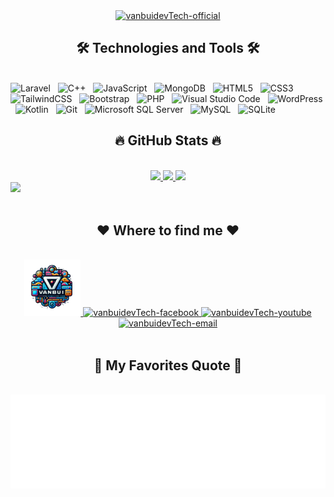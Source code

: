 <div align="center">
  <a href="#" title="vanbuidevTech">
    <img width="1200" src="svg/vanbuidevTech.svgg" alt="vanbuidevTech-official" />
  </a>
</div>

<h2 align="center">🛠 Technologies and Tools 🛠</h2>
<br>
<span><img src="https://img.shields.io/badge/Laravel-282C34?logo=laravel&logoColor=F05032" alt="Laravel" title="Laravel" height="25" /></span>
&nbsp;
<span><img src="https://img.shields.io/badge/Cplusplus-282C34?logo=cplusplus&logoColor=3178C6" alt="C++" title="C++" height="25" /></span>
&nbsp;
<span><img src="https://img.shields.io/badge/JavaScript-282C34?logo=javascript&logoColor=F7DF1E" alt="JavaScript" title="JavaScript" height="25" /></span>
&nbsp;
<span><img src="https://img.shields.io/badge/MongoDB-282C34?logo=mongodb&logoColor=47A248" alt="MongoDB" title="MongoDB" height="25" /></span>
&nbsp;
<span><img src="https://img.shields.io/badge/HTML5-282C34?logo=html5&logoColor=E34F26" alt="HTML5" title="HTML5" height="25" /></span>
&nbsp;
<span><img src="https://img.shields.io/badge/CSS3-282C34?logo=css3&logoColor=1572B6" alt="CSS3" title="CSS3" height="25" /></span>
&nbsp;
<span><img src="https://img.shields.io/badge/TailwindCSS-282C34?logo=tailwindcss&logoColor=06B6D4" alt="TailwindCSS" title="TailwindCSS" height="25" /></span>
&nbsp;
<span><img src="https://img.shields.io/badge/Bootstrap-282C34?logo=bootstrap&logoColor=7952B3" alt="Bootstrap" title="Bootstrap" height="25" /></span>
&nbsp;
<span><img src="https://img.shields.io/badge/PHP-282C34?logo=php&logoColor=777BB4" alt="PHP" title="PHP" height="25" /></span>
&nbsp;
<span><img src="https://img.shields.io/badge/VS%20Code-282C34?logo=visual-studio-code&logoColor=007ACC" alt="Visual Studio Code" title="Visual Studio Code" height="25" /></span>
&nbsp;
<span><img src="https://img.shields.io/badge/WordPress-282C34?logo=wordpress&logoColor=21759B" alt="WordPress" title="WordPress" height="25" /></span>
&nbsp;
<span><img src="https://img.shields.io/badge/Kotlin-282C34?logo=kotlin&logoColor=7F52FF" alt="Kotlin" title="Kotlin" height="25" /></span>
&nbsp;
<span><img src="https://img.shields.io/badge/git-282C34?logo=git&logoColor=F05032" alt="Git" title="Git" height="25" /></span>
&nbsp;
<span><img src="https://img.shields.io/badge/MicrosoftSQLServer-282C34?logo=microsoftsqlserver&logoColor=CC2927" alt="Microsoft SQL Server" title="Microsoft SQL Server" height="25" /></span>
&nbsp;
<span><img src="https://img.shields.io/badge/MySQL-282C34?logo=mysql&logoColor=4479A1" alt="MySQL" title="MySQL" height="25" /></span>
&nbsp;
<span><img src="https://img.shields.io/badge/SQLite-282C34?logo=sqlite&logoColor=003B57" alt="SQLite" title="SQLite" height="25" /></span>

<br>
<h2 align="center">🔥 GitHub Stats 🔥</h2>
<br>
<div align="center">
  <a href="#" title="vanbuidevTech">
    <img width="315" src="https://github-readme-stats.vercel.app/api/top-langs/?username=bbqqvv&hide=c%23,powershell,Mathematica,Ruby,Objective-C,Objective-C%2b%2b,Cuda&title_color=61dafb&text_color=ffffff&icon_color=61dafb&bg_color=20232a&langs_count=8&layout=compact&border_color=61dafb&hide_border=true" />
  </a>
  <a href="#" title="vanbuidevTech">
    <img width="434" src="https://github-readme-stats.vercel.app/api?username=bbqqvv&show_icons=true&theme=react&border_color=61dafb&hide_border=true" />
  </a>
    <a href="#" title="vanbuidevTech">
    <img width="434" src="https://streak-stats.demolab.com?user=bbqqvv&theme=shadow-brown&locale=vi&exclude_days=Tue" />
  </a>
</div>

<div>
   </a>
    <a href="#" title="vanbuidevTech">
    <img width="434" src="https://github-readme-activity-graph.vercel.app/graph?username=bbqqvv&theme=dracula" />
  </a>
</div>
<br>
<h2 align="center">♥️ Where to find me ♥️</h2>
<br>
<div align="center">
  <a href="https://vanbuidevTech.com" target="blank">
    <img width="90" height="90" src="images/logoV.png" alt="vanbuidevTech-blog" />
  </a>
  <a href="https://www.facebook.com/profile.php?id=100026335065644" target="blank">
    <img src="https://img.icons8.com/bubbles/100/000000/facebook-new.png" alt="vanbuidevTech-facebook" />
  </a>
  <a href="https://www.youtube.com/channel/UC_ORRb0KfY4b3jVAkkJVy5w" target="blank">
    <img src="https://img.icons8.com/bubbles/100/000000/youtube-squared.png" alt="vanbuidevTech-youtube" />
  </a>
  <a href="mailto:vanbui0966467356@gmail.com" target="top">
    <img src="https://img.icons8.com/bubbles/100/000000/apple-mail.png" alt="vanbuidevTech-email" />
  </a>
</div>
<br>
<h2 align="center">📑 My Favorites Quote 📑</h2>
<br>
<div align="center">
  <a href="#" target="_blank">
    <img src="svg/vanbuidevTech-quotes.svg" width="846" height="150" alt="vanbuidevTech-official" />
  </a>
</div>
